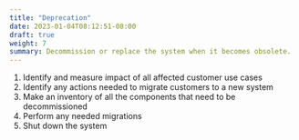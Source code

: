```yaml
---
title: "Deprecation"
date: 2023-01-04T08:12:51-08:00
draft: true
weight: 7
summary: Decommission or replace the system when it becomes obsolete.
---
```


1. Identify and measure impact of all affected customer use cases
2. Identify any actions needed to migrate customers to a new system
3. Make an inventory of all the components that need to be decommissioned
4. Perform any needed migrations
5. Shut down the system